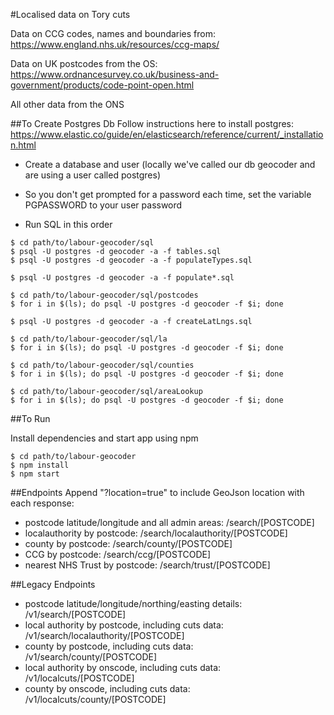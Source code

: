 #Localised data on Tory cuts

Data on CCG codes, names and boundaries from: https://www.england.nhs.uk/resources/ccg-maps/

Data on UK postcodes from the OS: https://www.ordnancesurvey.co.uk/business-and-government/products/code-point-open.html

All other data from the ONS

##To Create Postgres Db
Follow instructions here to install postgres: https://www.elastic.co/guide/en/elasticsearch/reference/current/_installation.html

- Create a database and user (locally we've called our db geocoder and are using a user called postgres)

- So you don't get prompted for a password each time, set the variable PGPASSWORD to your user password

- Run SQL in this order
``` 
$ cd path/to/labour-geocoder/sql
$ psql -U postgres -d geocoder -a -f tables.sql
$ psql -U postgres -d geocoder -a -f populateTypes.sql

$ psql -U postgres -d geocoder -a -f populate*.sql

$ cd path/to/labour-geocoder/sql/postcodes
$ for i in $(ls); do psql -U postgres -d geocoder -f $i; done

$ psql -U postgres -d geocoder -a -f createLatLngs.sql

$ cd path/to/labour-geocoder/sql/la
$ for i in $(ls); do psql -U postgres -d geocoder -f $i; done

$ cd path/to/labour-geocoder/sql/counties
$ for i in $(ls); do psql -U postgres -d geocoder -f $i; done

$ cd path/to/labour-geocoder/sql/areaLookup
$ for i in $(ls); do psql -U postgres -d geocoder -f $i; done

```

##To Run

Install dependencies and start app using npm
```
$ cd path/to/labour-geocoder
$ npm install
$ npm start
```

##Endpoints
Append "?location=true" to include GeoJson location with each response:
- postcode latitude/longitude and all admin areas: /search/[POSTCODE]
- localauthority by postcode: /search/localauthority/[POSTCODE]
- county by postcode: /search/county/[POSTCODE]
- CCG by postcode: /search/ccg/[POSTCODE]
- nearest NHS Trust by postcode: /search/trust/[POSTCODE]


##Legacy Endpoints
- postcode latitude/longitude/northing/easting details: /v1/search/[POSTCODE]
- local authority by postcode, including cuts data: /v1/search/localauthority/[POSTCODE]
- county by postcode, including cuts data: /v1/search/county/[POSTCODE]
- local authority by onscode, including cuts data: /v1/localcuts/[POSTCODE]
- county by onscode, including cuts data: /v1/localcuts/county/[POSTCODE]